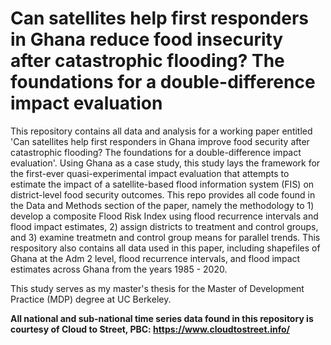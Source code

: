 # Can satellites help first responders in Ghana reduce food insecurity after catastrophic flooding? The foundations for a double-difference impact evaluation


This repository contains all data and analysis for a working paper entitled 'Can satellites help first responders in Ghana improve food security after catastrophic flooding? The foundations for a double-difference impact evaluation'. Using Ghana as a case study, this study lays the framework for the first-ever quasi-experimental impact evaluation that attempts to estimate the impact of a satellite-based flood information system (FIS) on district-level food security outcomes. This repo provides all code found in the Data and Methods section of the paper, namely the methodology to 1) develop a composite Flood Risk Index using flood recurrence intervals and flood impact estimates, 2) assign districts to treatment and control groups, and 3) examine treatmetn and control group means for parallel trends. This respository also contains all data used in this paper, including shapefiles of Ghana at the Adm 2 level, flood recurrence intervals, and flood impact estimates across Ghana from the years 1985 - 2020.

This study serves as my master's thesis for the Master of Development Practice (MDP) degree at UC Berkeley.

**All national and sub-national time series data found in this repository is courtesy of Cloud to Street, PBC: https://www.cloudtostreet.info/**
